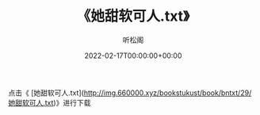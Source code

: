﻿---
title:  《她甜软可人.txt》
date:   2022-02-17T00:00:00+00:00
author: 听松阁
layout: post
permalink: /她甜软可人/
categories: 小说
tags: [小说]
---

点击《 [她甜软可人.txt](<a href="http://img.660000.xyz/bookstukust/book/bntxt/29/" target=_blank>http://img.660000.xyz/bookstukust/book/bntxt/29/她甜软可人.txt)》进行下载
